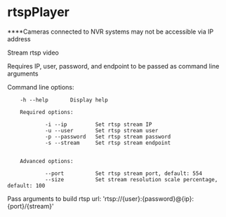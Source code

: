 # rtspPlayer

****Cameras connected to NVR systems may not be accessible via IP address

Stream rtsp video

Requires IP, user, password, and endpoint to be passed as command line arguments

Command line options:

        -h --help       Display help

        Required options:

                -i --ip         Set rtsp stream IP
                -u --user       Set rtsp stream user
                -p --password   Set rtsp stream password
                -s --stream     Set rtsp stream endpoint


        Advanced options:

                --port          Set rtsp stream port, default: 554
                --size          Set stream resolution scale percentage, default: 100

Pass arguments to build rtsp url:
'rtsp://{user}:{password}@{ip}:{port}/{stream}'
